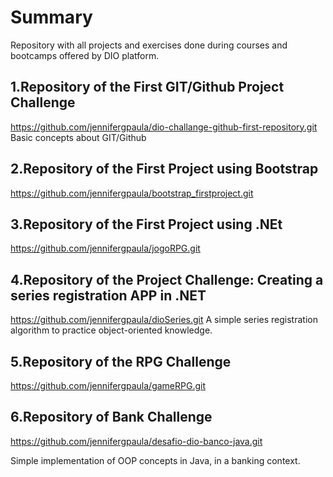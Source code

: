 # Summary
Repository with all projects and exercises done during courses and bootcamps offered by DIO platform.

## 1.Repository of the First GIT/Github Project Challenge
https://github.com/jennifergpaula/dio-challange-github-first-repository.git
Basic concepts about GIT/Github

## 2.Repository of the First Project using Bootstrap
https://github.com/jennifergpaula/bootstrap_firstproject.git

## 3.Repository of the First Project using .NEt
https://github.com/jennifergpaula/jogoRPG.git

## 4.Repository of the Project Challenge: Creating a series registration APP in .NET
https://github.com/jennifergpaula/dioSeries.git
A simple series registration algorithm to practice object-oriented knowledge.

## 5.Repository of the RPG Challenge
https://github.com/jennifergpaula/gameRPG.git

## 6.Repository of Bank Challenge
https://github.com/jennifergpaula/desafio-dio-banco-java.git

Simple implementation of OOP concepts in Java, in a banking context.
